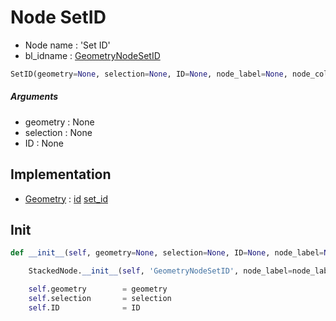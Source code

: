 # Node SetID

- Node name : 'Set ID'
- bl_idname : [GeometryNodeSetID](https://docs.blender.org/api/current/bpy.types.{bl_idname}.html)


``` python
SetID(geometry=None, selection=None, ID=None, node_label=None, node_color=None)
```
##### Arguments

- geometry : None
- selection : None
- ID : None

## Implementation

- [Geometry](/docs/GeoNodes/Geometry.md) : [id](/docs/GeoNodes/Geometry.md#id) [set_id](/docs/GeoNodes/Geometry.md#set_id)

## Init

``` python
def __init__(self, geometry=None, selection=None, ID=None, node_label=None, node_color=None):

    StackedNode.__init__(self, 'GeometryNodeSetID', node_label=node_label, node_color=node_color)

    self.geometry        = geometry
    self.selection       = selection
    self.ID              = ID
```
